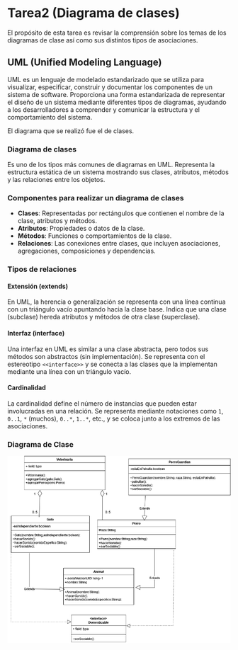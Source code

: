 # Tarea2 (Diagrama de clases) #
El propósito de esta tarea es revisar la comprensión sobre los temas de los diagramas 
de clase así como sus distintos tipos de asociaciones.

## UML (Unified Modeling Language) ##
UML es un lenguaje de modelado estandarizado que se utiliza para visualizar, especificar, construir y documentar los componentes de un sistema de software. Proporciona una forma estandarizada de representar el diseño de un sistema mediante diferentes tipos de diagramas, ayudando a los desarrolladores a comprender y comunicar la estructura y el comportamiento del sistema.

El diagrama que se realizó fue el de clases.

### Diagrama de clases ###
Es uno de los tipos más comunes de diagramas en UML. Representa la estructura estática de un sistema mostrando sus clases, atributos, métodos y las relaciones entre los objetos.

### Componentes para realizar un diagrama de clases ###
- **Clases**: Representadas por rectángulos que contienen el nombre de la clase, atributos y métodos.
- **Atributos**: Propiedades o datos de la clase.
- **Métodos**: Funciones o comportamientos de la clase.
- **Relaciones**: Las conexiones entre clases, que incluyen asociaciones, agregaciones, composiciones y dependencias.

### Tipos de relaciones ###

#### Extensión (extends) ####
En UML, la herencia o generalización se representa con una línea continua con un triángulo vacío apuntando hacia la clase base. Indica que una clase (subclase) hereda atributos y métodos de otra clase (superclase).

#### Interfaz (interface) ####
Una interfaz en UML es similar a una clase abstracta, pero todos sus métodos son abstractos (sin implementación). Se representa con el estereotipo `<<interface>>` y se conecta a las clases que la implementan mediante una línea con un triángulo vacío.

#### Cardinalidad ####
La cardinalidad define el número de instancias que pueden estar involucradas en una relación. Se representa mediante notaciones como `1`, `0..1`, `*` (muchos), `0..*`, `1..*`, etc., y se coloca junto a los extremos de las asociaciones.

### Diagrama de Clase ###

![Diagrama de UML](diagrama.png)
